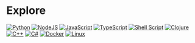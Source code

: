 # Explore

[![Python](https://img.shields.io/badge/python-3670A0?style=for-the-badge&logo=python&logoColor=ffdd54)](https://github.com/lxRbckl/lxRbckl/blob/main/Python/README.md)
[![NodeJS](https://img.shields.io/badge/node.js-6DA55F?style=for-the-badge&logo=node.js&logoColor=white)]()
[![JavaScript](https://img.shields.io/badge/javascript-%23323330.svg?style=for-the-badge&logo=javascript&logoColor=%23F7DF1E)](https://github.com/lxRbckl/lxRbckl/blob/main/JavaScript/README.md)
[![TypeScript](https://img.shields.io/badge/typescript-%23007ACC.svg?style=for-the-badge&logo=typescript&logoColor=white)](https://github.com/lxRbckl/lxRbckl/blob/main/TypeScript/README.md)
[![Shell Script](https://img.shields.io/badge/shell_script-%23121011.svg?style=for-the-badge&logo=gnu-bash&logoColor=white)](https://github.com/lxRbckl/lxRbckl/blob/main/Shell/README.md)
[![Clojure](https://img.shields.io/badge/Clojure-%23Clojure.svg?style=for-the-badge&logo=Clojure&logoColor=Clojure)](https://github.com/lxRbckl/lxRbckl/blob/main/Clojure/README.md)
[![C++](https://img.shields.io/badge/c++-%2300599C.svg?style=for-the-badge&logo=c%2B%2B&logoColor=white)](https://github.com/lxRbckl/lxRbckl/blob/main/C%2B%2B/README.md)
[![C#](https://img.shields.io/badge/c%23-%23239120.svg?style=for-the-badge&logo=csharp&logoColor=white)](https://github.com/lxRbckl/lxRbckl/blob/main/C%23/README.md)
[![Docker](https://img.shields.io/badge/docker-%230db7ed.svg?style=for-the-badge&logo=docker&logoColor=white)](https://github.com/lxRbckl/lxRbckl/blob/main/Docker/README.md)
[![Linux](https://img.shields.io/badge/Linux-FCC624?style=for-the-badge&logo=linux&logoColor=black)]()